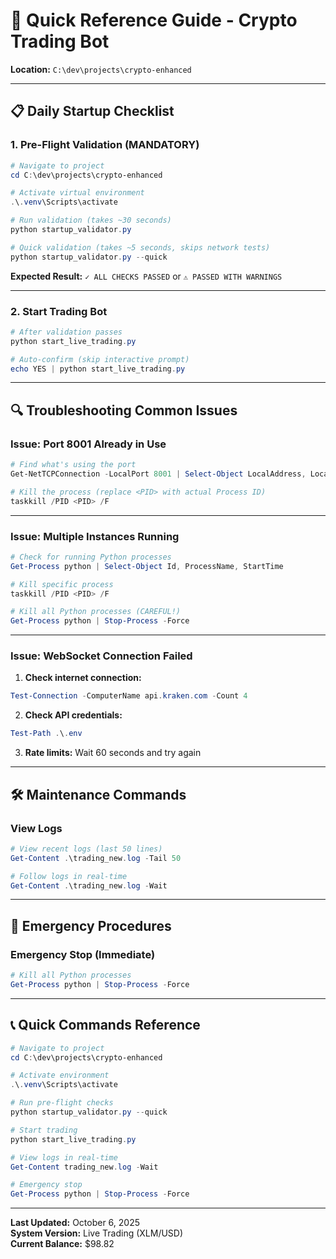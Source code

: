 # 🚀 Quick Reference Guide - Crypto Trading Bot
**Location:** `C:\dev\projects\crypto-enhanced`

---

## 📋 Daily Startup Checklist

### 1. Pre-Flight Validation (MANDATORY)
```powershell
# Navigate to project
cd C:\dev\projects\crypto-enhanced

# Activate virtual environment
.\.venv\Scripts\activate

# Run validation (takes ~30 seconds)
python startup_validator.py

# Quick validation (takes ~5 seconds, skips network tests)
python startup_validator.py --quick
```

**Expected Result:** `✓ ALL CHECKS PASSED` or `⚠ PASSED WITH WARNINGS`

---

### 2. Start Trading Bot
```powershell
# After validation passes
python start_live_trading.py

# Auto-confirm (skip interactive prompt)
echo YES | python start_live_trading.py
```

---

## 🔍 Troubleshooting Common Issues

### Issue: Port 8001 Already in Use
```powershell
# Find what's using the port
Get-NetTCPConnection -LocalPort 8001 | Select-Object LocalAddress, LocalPort, State, OwningProcess

# Kill the process (replace <PID> with actual Process ID)
taskkill /PID <PID> /F
```

---

### Issue: Multiple Instances Running
```powershell
# Check for running Python processes
Get-Process python | Select-Object Id, ProcessName, StartTime

# Kill specific process
taskkill /PID <PID> /F

# Kill all Python processes (CAREFUL!)
Get-Process python | Stop-Process -Force
```

---

### Issue: WebSocket Connection Failed

1. **Check internet connection:**
```powershell
Test-Connection -ComputerName api.kraken.com -Count 4
```

2. **Check API credentials:**
```powershell
Test-Path .\.env
```

3. **Rate limits:** Wait 60 seconds and try again

---

## 🛠️ Maintenance Commands

### View Logs
```powershell
# View recent logs (last 50 lines)
Get-Content .\trading_new.log -Tail 50

# Follow logs in real-time
Get-Content .\trading_new.log -Wait
```

---

## 🚨 Emergency Procedures

### Emergency Stop (Immediate)
```powershell
# Kill all Python processes
Get-Process python | Stop-Process -Force
```

---

## 📞 Quick Commands Reference

```powershell
# Navigate to project
cd C:\dev\projects\crypto-enhanced

# Activate environment
.\.venv\Scripts\activate

# Run pre-flight checks
python startup_validator.py --quick

# Start trading
python start_live_trading.py

# View logs in real-time
Get-Content trading_new.log -Wait

# Emergency stop
Get-Process python | Stop-Process -Force
```

---

**Last Updated:** October 6, 2025  
**System Version:** Live Trading (XLM/USD)  
**Current Balance:** $98.82
